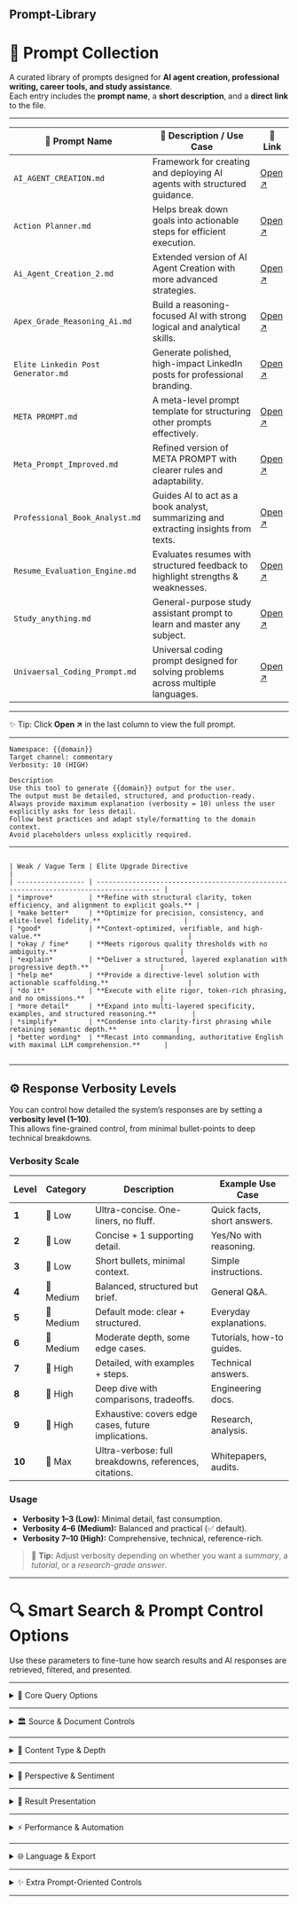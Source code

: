 ## Prompt-Library



# 📂 Prompt Collection

A curated library of prompts designed for **AI agent creation, professional writing, career tools, and study assistance**.  
Each entry includes the **prompt name**, a **short description**, and a **direct link** to the file.  

---

| 📑 Prompt Name | 📝 Description / Use Case | 🔗 Link |
|----------------|----------------------------|---------|
| `AI_AGENT_CREATION.md`        | Framework for creating and deploying AI agents with structured guidance.                | [Open ↗](https://github.com/aditya452007/Prompt-Library/blob/main/PROMPTS/AI_AGENT_CREATION.md) |
| `Action Planner.md`           | Helps break down goals into actionable steps for efficient execution.                   | [Open ↗](https://github.com/aditya452007/Prompt-Library/blob/main/PROMPTS/Action%20Planner.md) |
| `Ai_Agent_Creation_2.md`      | Extended version of AI Agent Creation with more advanced strategies.                    | [Open ↗](https://github.com/aditya452007/Prompt-Library/blob/main/PROMPTS/Ai_Agent_Creation_2.md) |
| `Apex_Grade_Reasoning_Ai.md`  | Build a reasoning-focused AI with strong logical and analytical skills.                  | [Open ↗](https://github.com/aditya452007/Prompt-Library/blob/main/PROMPTS/Apex_Grade_Reasoning_Ai.md) |
| `Elite Linkedin Post Generator.md` | Generate polished, high-impact LinkedIn posts for professional branding.             | [Open ↗](https://github.com/aditya452007/Prompt-Library/blob/main/PROMPTS/Elite%20Linkedin%20Post%20Generator%20.md) |
| `META PROMPT.md`              | A meta-level prompt template for structuring other prompts effectively.                 | [Open ↗](https://github.com/aditya452007/Prompt-Library/blob/main/PROMPTS/META%20PROMPT%20.md) |
| `Meta_Prompt_Improved.md`     | Refined version of META PROMPT with clearer rules and adaptability.                      | [Open ↗](https://github.com/aditya452007/Prompt-Library/blob/main/PROMPTS/Meta_Prompt_Improved.md) |
| `Professional_Book_Analyst.md`| Guides AI to act as a book analyst, summarizing and extracting insights from texts.      | [Open ↗](https://github.com/aditya452007/Prompt-Library/blob/main/PROMPTS/Professional_Book_Analyst.md) |
| `Resume_Evaluation_Engine.md` | Evaluates resumes with structured feedback to highlight strengths & weaknesses.          | [Open ↗](https://github.com/aditya452007/Prompt-Library/blob/main/PROMPTS/Resume_Evaluation_Engine.md) |
| `Study_anything.md`           | General-purpose study assistant prompt to learn and master any subject.                  | [Open ↗](https://github.com/aditya452007/Prompt-Library/blob/main/PROMPTS/Study_anything.md) |
| `Univaersal_Coding_Prompt.md` | Universal coding prompt designed for solving problems across multiple languages.         | [Open ↗](https://github.com/aditya452007/Prompt-Library/blob/main/PROMPTS/Univaersal_Coding_Prompt.md) |

---

✨ Tip: Click **Open ↗** in the last column to view the full prompt.  

---

```
Namespace: {{domain}}
Target channel: commentary
Verbosity: 10 (HIGH)

Description
Use this tool to generate {{domain}} output for the user.
The output must be detailed, structured, and production-ready.
Always provide maximum explanation (verbosity = 10) unless the user explicitly asks for less detail.
Follow best practices and adapt style/formatting to the domain context.
Avoid placeholders unless explicitly required.
```

---

```

| Weak / Vague Term | Elite Upgrade Directive                                                                |
| ----------------- | -------------------------------------------------------------------------------------- |
| *improve*         | **Refine with structural clarity, token efficiency, and alignment to explicit goals.** |
| *make better*     | **Optimize for precision, consistency, and elite-level fidelity.**                     |
| *good*            | **Context-optimized, verifiable, and high-value.**                                     |
| *okay / fine*     | **Meets rigorous quality thresholds with no ambiguity.**                               |
| *explain*         | **Deliver a structured, layered explanation with progressive depth.**                  |
| *help me*         | **Provide a directive-level solution with actionable scaffolding.**                    |
| *do it*           | **Execute with elite rigor, token-rich phrasing, and no omissions.**                   |
| *more detail*     | **Expand into multi-layered specificity, examples, and structured reasoning.**         |
| *simplify*        | **Condense into clarity-first phrasing while retaining semantic depth.**               |
| *better wording*  | **Recast into commanding, authoritative English with maximal LLM comprehension.**      |


```

---

## ⚙️ Response Verbosity Levels

You can control how detailed the system’s responses are by setting a **verbosity level (1–10)**.  
This allows fine-grained control, from minimal bullet-points to deep technical breakdowns.  

### Verbosity Scale

| Level | Category | Description | Example Use Case |
|-------|----------|-------------|------------------|
| **1** | 🔹 Low    | Ultra-concise. One-liners, no fluff. | Quick facts, short answers. |
| **2** | 🔹 Low    | Concise + 1 supporting detail. | Yes/No with reasoning. |
| **3** | 🔹 Low    | Short bullets, minimal context. | Simple instructions. |
| **4** | 🔸 Medium | Balanced, structured but brief. | General Q&A. |
| **5** | 🔸 Medium | Default mode: clear + structured. | Everyday explanations. |
| **6** | 🔸 Medium | Moderate depth, some edge cases. | Tutorials, how-to guides. |
| **7** | 🔺 High   | Detailed, with examples + steps. | Technical answers. |
| **8** | 🔺 High   | Deep dive with comparisons, tradeoffs. | Engineering docs. |
| **9** | 🔺 High   | Exhaustive: covers edge cases, future implications. | Research, analysis. |
| **10**| 🚀 Max    | Ultra-verbose: full breakdowns, references, citations. | Whitepapers, audits. |

### Usage

- **Verbosity 1–3 (Low):** Minimal detail, fast consumption.  
- **Verbosity 4–6 (Medium):** Balanced and practical (✅ default).  
- **Verbosity 7–10 (High):** Comprehensive, technical, reference-rich.  

> 🔧 **Tip:** Adjust verbosity depending on whether you want a *summary*, a *tutorial*, or a *research-grade answer*.  


---


# 🔍 Smart Search & Prompt Control Options  

Use these parameters to fine-tune how search results and AI responses are retrieved, filtered, and presented.  

---

<details>
<summary>📌 Core Query Options</summary>

| **Option**       | **Description**                                  | **Example Usage**                         |
|------------------|--------------------------------------------------|-------------------------------------------|
| 🔎 `query`       | Main search term or topic                        | `query="latest cybersecurity trends"`      |
| 🕒 `recency_days`| Show results only from the past N days            | `recency_days=30`                          |
| ⏳ `time_range`  | Specify an exact time window                     | `time_range="2023-01-01 to 2023-12-31"`    |
| ➕ `include_keywords` | Prioritize results containing certain keywords | `include_keywords=["APT", "phishing"]`     |
| ➖ `exclude_keywords` | Exclude results containing specific keywords   | `exclude_keywords=["advertisement"]`       |

</details>

---

<details>
<summary>🏛 Source & Document Controls</summary>

| **Option**            | **Description**                                              | **Example Usage**                             |
|------------------------|--------------------------------------------------------------|-----------------------------------------------|
| 📚 `source_priority`   | Prefer specific sources for higher reliability               | `source_priority=["MITRE", "NIST", "OWASP"]`  |
| ✍️ `author`            | Restrict results to works from a specific expert/author      | `author="Bruce Schneier"`                     |
| 📄 `document_type`     | Specify type of document (report, guide, white paper, etc.)   | `document_type="white paper"`                 |
| 🎓 `peer_reviewed`     | Show only peer-reviewed sources (academic rigor)             | `peer_reviewed=True`                          |
| ⭐ `min_cite_score`    | Filter for research with a minimum citation score             | `min_cite_score=50`                           |

</details>

---

<details>
<summary>🧠 Content Type & Depth</summary>

| **Option**            | **Description**                                         | **Example Usage**                     |
|------------------------|---------------------------------------------------------|---------------------------------------|
| 📰 `result_type`       | Content type (guide, tutorial, paper, news, etc.)       | `result_type="tutorial"`              |
| 📊 `technical_depth`   | Detail level (`beginner`, `intermediate`, `advanced`)   | `technical_depth="advanced"`          |
| 🌍 `region`            | Focus results on a specific geographical region         | `region="EU"`                         |
| 🗺 `geospatial_filter`  | Filter by location context (e.g., attacks from region)  | `geospatial_filter="North America"`   |
| 🏦 `industry_focus`    | Narrow results to a specific industry                   | `industry_focus="finance"`            |

</details>

---

<details>
<summary>💬 Perspective & Sentiment</summary>

| **Option**               | **Description**                                  | **Example Usage**                         |
|---------------------------|--------------------------------------------------|-------------------------------------------|
| 🙂 `sentiment`            | Filter results by sentiment (positive, negative) | `sentiment="positive"`                    |
| ⚖️ `contrasting_opinions` | Include multiple viewpoints for balance          | `contrasting_opinions=True`               |

</details>

---

<details>
<summary>📑 Result Presentation</summary>

| **Option**             | **Description**                                     | **Example Usage**                      |
|-------------------------|-----------------------------------------------------|----------------------------------------|
| 📝 `summarize_results`  | Summarize key points from each result               | `summarize_results=True`                |
| 🔍 `include_snippets`   | Show short snippets for quick preview               | `include_snippets=True`                 |
| 🏷 `show_metadata`      | Display metadata (date, author, source type)        | `show_metadata=True`                    |
| ✨ `highlight_keywords` | Highlight specified keywords inside results         | `highlight_keywords=["malware"]`        |
| 📂 `group_by`           | Group results by category (vuln type, threat actor) | `group_by="vulnerability_type"`         |
| 📦 `cluster_by`         | Organize results by source, publication, or other   | `cluster_by="source"`                   |
| 🔗 `cross_reference_sources` | Find results that cite specific sources/authors | `cross_reference_sources=["SANS"]`      |
| 📈 `rank_by`            | Rank results by `relevance`, `popularity`, `date`  | `rank_by="popularity"`                  |
| 🎯 `min_relevancy_score`| Show only results above a relevancy threshold       | `min_relevancy_score=80`                |

</details>

---

<details>
<summary>⚡ Performance & Automation</summary>

| **Option**        | **Description**                                   | **Example Usage**             |
|--------------------|---------------------------------------------------|--------------------------------|
| 🔢 `max_results`   | Limit number of results for speed                 | `max_results=10`              |
| ⚡ `fast_mode`     | Prioritize speed over detail                      | `fast_mode=True`              |
| 🔄 `recurrence`    | Schedule recurring searches (`daily`, `weekly`)   | `recurrence="weekly"`         |
| 🔔 `notify_on_update` | Get notified when new content appears          | `notify_on_update=True`       |
| 💾 `auto_save`     | Automatically save results for later              | `auto_save=True`              |

</details>

---

<details>
<summary>🌐 Language & Export</summary>

| **Option**         | **Description**                                 | **Example Usage**                  |
|---------------------|-------------------------------------------------|------------------------------------|
| 🌍 `translate_to`   | Translate results to chosen language            | `translate_to="English"`           |
| 📊 `visualize_data` | Generate charts/graphs (`trend_chart`, timeline)| `visualize_data="trend_chart"`     |
| 📤 `export_format`  | Export results to `CSV`, `PDF`, Markdown, etc.  | `export_format="CSV"`              |
| 🖱 `interactive_mode` | Enable interactive UI (links, expandables)    | `interactive_mode=True`            |

</details>

---

<details>
<summary>✨ Extra Prompt-Oriented Controls</summary>

These help the AI better **understand intent** and **tailor responses**.  

| **Option**          | **Description**                                     | **Example Usage**                           |
|----------------------|-----------------------------------------------------|---------------------------------------------|
| 🎭 `tone`            | Adjust tone (`formal`, `casual`, `analytical`)      | `tone="analytical"`                         |
| 👤 `role_context`    | Set AI’s role/persona (`teacher`, `mentor`, etc.)   | `role_context="mentor"`                     |
| 📚 `answer_depth`    | Level of detail (`brief`, `detailed`, `comprehensive`)| `answer_depth="comprehensive"`             |
| ⚖️ `compare_with`   | Ask AI to contrast two ideas/sources                | `compare_with="Zero Trust vs Perimeter Sec"`|
| 💡 `example_focus`   | Request real-world examples or case studies         | `example_focus="case studies"`              |
| 🔮 `future_outlook`  | Add predictions or forward-looking insights         | `future_outlook=True`                       |
| 🛡 `bias_check`      | Ask AI to self-check for bias or missing views      | `bias_check=True`                           |
| 🧩 `step_by_step`    | Force structured, logical reasoning                 | `step_by_step=True`                         |
| 📏 `confidence_level`| Ask AI to rate its confidence in answers            | `confidence_level=True`                     |

</details>

---


